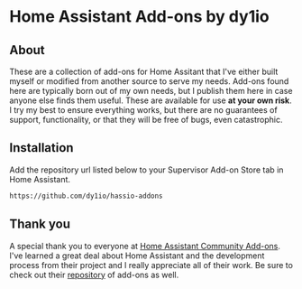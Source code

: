 # Home Assistant Add-ons by dy1io

## About

These are a collection of add-ons for Home Assitant that I've either built myself or modified
from another source to serve my needs. Add-ons found here are typically born out
of my own needs, but I publish them here in case anyone else finds them useful. These are
available for use **at your own risk**. I try my best to ensure everything works, but there are 
no guarantees of support, functionality, or that they will be free of bugs, even catastrophic.


## Installation

Add the repository url listed below to your Supervisor Add-on Store tab in Home
Assistant.

```txt
https://github.com/dy1io/hassio-addons
```

## Thank you

A special thank you to everyone at [Home Assistant Community Add-ons][addons-community].
I've learned a great deal about Home Assistant and the development process from 
their project and I really appreciate all of their work. Be sure to check out 
their [repository][community-addons-repo] of add-ons as well.

[addons-community]: https://addons.community/
[community-addons-repo]: https://github.com/hassio-addons/repository
